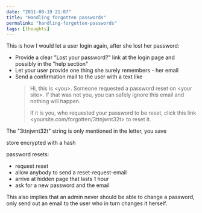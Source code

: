 ```yaml
---
date: "2011-08-19 21:07"
title: "Handling forgotten passwords"
permalink: "handling-forgotten-passwords"
tags: [thoughts]
---
```


This is how I would let a user login again, after she lost her password:

- Provide a clear "Lost your password?" link at the login page and possibly in the "help section"
- Let your user provide one thing she surely remembers - her email
- Send a confirmation mail to the user with a text like
    > Hi, this is &lt;you&gt;. Someone requested a password reset on &lt;your site&gt;. If that was not you, you can safely ignore this email and nothing will happen.
	> 
	> If it is you, who requested your password to be reset, click this link &lt;yoursite.com/forgotten/3ttnjwnt32t&gt; to reset it.

The "3ttnjwnt32t" string is only mentioned in the letter, you save

store encrypted with a hash

password resets:

- request reset
- allow anybody to send a reset-request-email
- arrive at hidden page that lasts 1 hour
- ask for a new password and the email

This also implies that an admin never should be able to change a password, only send out an email to the user who in turn changes it herself.
